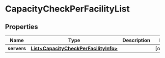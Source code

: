 

# CapacityCheckPerFacilityList


## Properties

| Name | Type | Description | Notes |
|------------ | ------------- | ------------- | -------------|
|**servers** | [**List&lt;CapacityCheckPerFacilityInfo&gt;**](CapacityCheckPerFacilityInfo.md) |  |  [optional] |



